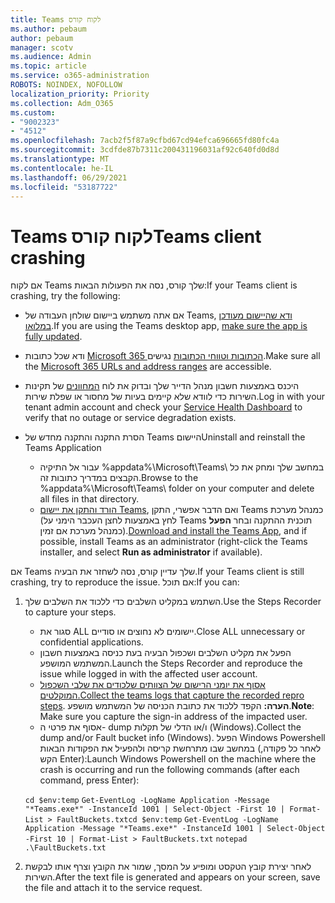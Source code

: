 ```yaml
---
title: Teams לקוח קורס
ms.author: pebaum
author: pebaum
manager: scotv
ms.audience: Admin
ms.topic: article
ms.service: o365-administration
ROBOTS: NOINDEX, NOFOLLOW
localization_priority: Priority
ms.collection: Adm_O365
ms.custom:
- "9002323"
- "4512"
ms.openlocfilehash: 7acb2f5f87a9cfbd67cd94efca696665fd80fc4a
ms.sourcegitcommit: 3cdfde87b7311c200431196031af92c640fd0d8d
ms.translationtype: MT
ms.contentlocale: he-IL
ms.lasthandoff: 06/29/2021
ms.locfileid: "53187722"
---
```

# <a name="teams-client-crashing"></a><span data-ttu-id="05a3a-102">Teams לקוח קורס</span><span class="sxs-lookup"><span data-stu-id="05a3a-102">Teams client crashing</span></span>

<span data-ttu-id="05a3a-103">אם לקוח Teams שלך קורס, נסה את הפעולות הבאות:</span><span class="sxs-lookup"><span data-stu-id="05a3a-103">If your Teams client is crashing, try the following:</span></span>

- <span data-ttu-id="05a3a-104">אם אתה משתמש ביישום שולחן העבודה של Teams, [ודא שהיישום מעודכן במלואו](https://support.office.com/article/Update-Microsoft-Teams-535a8e4b-45f0-4f6c-8b3d-91bca7a51db1).</span><span class="sxs-lookup"><span data-stu-id="05a3a-104">If you are using the Teams desktop app, [make sure the app is fully updated](https://support.office.com/article/Update-Microsoft-Teams-535a8e4b-45f0-4f6c-8b3d-91bca7a51db1).</span></span>

- <span data-ttu-id="05a3a-105">ודא שכל כתובות [Microsoft 365 הכתובות וטווחי הכתובות](/microsoftteams/connectivity-issues) נגישים.</span><span class="sxs-lookup"><span data-stu-id="05a3a-105">Make sure all the [Microsoft 365 URLs and address ranges](/microsoftteams/connectivity-issues) are accessible.</span></span>

- <span data-ttu-id="05a3a-106">היכנס באמצעות חשבון מנהל הדייר שלך ובדוק את לוח [המחוונים](/office365/enterprise/view-service-health) של תקינות השירות כדי לוודא שלא קיימים בעיות של מחסור או שפלת שירות.</span><span class="sxs-lookup"><span data-stu-id="05a3a-106">Log in with your tenant admin account and check your [Service Health Dashboard](/office365/enterprise/view-service-health) to verify that no outage or service degradation exists.</span></span>

- <span data-ttu-id="05a3a-107">הסרת התקנה והתקנה מחדש של Teams היישום</span><span class="sxs-lookup"><span data-stu-id="05a3a-107">Uninstall and reinstall the Teams Application</span></span>
    - <span data-ttu-id="05a3a-108">עבור אל התיקיה %appdata%\Microsoft\Teams\ במחשב שלך ומחק את כל הקבצים במדריך כתובות זה.</span><span class="sxs-lookup"><span data-stu-id="05a3a-108">Browse to the %appdata%\Microsoft\Teams\ folder on your computer and delete all files in that directory.</span></span>
    - <span data-ttu-id="05a3a-109">[הורד והתקן את יישום Teams](https://www.microsoft.com/microsoft-teams/download-app), ואם הדבר אפשרי, התקן Teams כמנהל מערכת (לחץ באמצעות לחצן העכבר הימני על Teams תוכנית ההתקנה ובחר **הפעל** כמנהל מערכת אם זמין).</span><span class="sxs-lookup"><span data-stu-id="05a3a-109">[Download and install the Teams App](https://www.microsoft.com/microsoft-teams/download-app), and if possible, install Teams as an administrator (right-click the Teams installer, and select **Run as administrator** if available).</span></span>

<span data-ttu-id="05a3a-110">אם Teams שלך עדיין קורס, נסה לשחזר את הבעיה.</span><span class="sxs-lookup"><span data-stu-id="05a3a-110">If your Teams client is still crashing, try to reproduce the issue.</span></span> <span data-ttu-id="05a3a-111">אם תוכל:</span><span class="sxs-lookup"><span data-stu-id="05a3a-111">If you can:</span></span>

1. <span data-ttu-id="05a3a-112">השתמש במקליט השלבים כדי ללכוד את השלבים שלך.</span><span class="sxs-lookup"><span data-stu-id="05a3a-112">Use the Steps Recorder to capture your steps.</span></span>
    - <span data-ttu-id="05a3a-113">סגור את ALL יישומים לא נחוצים או סודיים.</span><span class="sxs-lookup"><span data-stu-id="05a3a-113">Close ALL unnecessary or confidential applications.</span></span>
    - <span data-ttu-id="05a3a-114">הפעל את מקליט השלבים ושכפול הבעיה בעת כניסה באמצעות חשבון המשתמש המושפע.</span><span class="sxs-lookup"><span data-stu-id="05a3a-114">Launch the Steps Recorder and reproduce the issue while logged in with the affected user account.</span></span>
    - <span data-ttu-id="05a3a-115">[אסוף את יומני הרישום של הצוותים שלכודים את שלבי השכפול המוקלטים.](/microsoftteams/log-files)</span><span class="sxs-lookup"><span data-stu-id="05a3a-115">[Collect the teams logs that capture the recorded repro steps](/microsoftteams/log-files).</span></span> <span data-ttu-id="05a3a-116">**הערה:** הקפד ללכוד את כתובת הכניסה של המשתמש מושפע.</span><span class="sxs-lookup"><span data-stu-id="05a3a-116">**Note**: Make sure you capture the sign-in address of the impacted user.</span></span>
    - <span data-ttu-id="05a3a-117">אסוף את פרטי ה- dump ו/או הדלי של תקלות (Windows).</span><span class="sxs-lookup"><span data-stu-id="05a3a-117">Collect the dump and/or Fault bucket info (Windows).</span></span> <span data-ttu-id="05a3a-118">הפעל Windows Powershell במחשב שבו מתרחשת קריסה ולהפעיל את הפקודות הבאות (לאחר כל פקודה, הקש Enter):</span><span class="sxs-lookup"><span data-stu-id="05a3a-118">Launch Windows Powershell on the machine where the crash is occurring and run the following commands (after each command, press Enter):</span></span>

    <span data-ttu-id="05a3a-119">`cd $env:temp` `Get-EventLog -LogName Application -Message "*Teams.exe*" -InstanceId 1001 | Select-Object -First 10 | Format-List > FaultBuckets.txt`</span><span class="sxs-lookup"><span data-stu-id="05a3a-119">`cd $env:temp` `Get-EventLog -LogName Application -Message "*Teams.exe*" -InstanceId 1001 | Select-Object -First 10 | Format-List > FaultBuckets.txt`</span></span>
    `notepad .\FaultBuckets.txt`
    
2. <span data-ttu-id="05a3a-120">לאחר יצירת קובץ הטקסט ומופיע על המסך, שמור את הקובץ וצרף אותו לבקשת השירות.</span><span class="sxs-lookup"><span data-stu-id="05a3a-120">After the text file is generated and appears on your screen, save the file and attach it to the service request.</span></span> 
